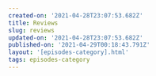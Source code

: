 ```yaml
---
created-on: '2021-04-28T23:07:53.682Z'
title: Reviews
slug: reviews
updated-on: '2021-04-28T23:07:53.682Z'
published-on: '2021-04-29T00:18:43.791Z'
layout: '[episodes-category].html'
tags: episodes-category
---
```



